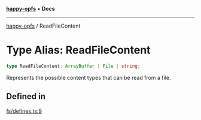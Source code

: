 [**happy-opfs**](../README.md) • **Docs**

***

[happy-opfs](../README.md) / ReadFileContent

# Type Alias: ReadFileContent

```ts
type ReadFileContent: ArrayBuffer | File | string;
```

Represents the possible content types that can be read from a file.

## Defined in

[fs/defines.ts:9](https://github.com/JiangJie/happy-opfs/blob/ff451a853f34b3dedd716c1414a17eb57f239434/src/fs/defines.ts#L9)
